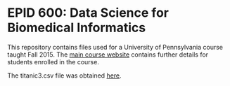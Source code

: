EPID 600: Data Science for Biomedical Informatics 
=========
This repository contains files used for a University of Pennsylvania course taught Fall 2015. The [main course website](https://canvas.upenn.edu/courses/1280851) contains further details for students enrolled in the course.

The titanic3.csv file was obtained [here](http://biostat.mc.vanderbilt.edu/wiki/Main/DataSets).
